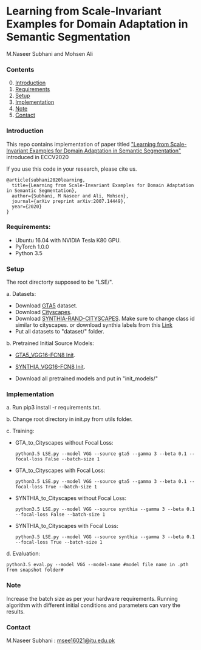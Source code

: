 # Learning from Scale-Invariant Examples for Domain Adaptation in Semantic Segmentation
M.Naseer Subhani and Mohsen Ali



### Contents
0. [Introduction](#introduction)
0. [Requirements](#requirements)
0. [Setup](#setup)
0. [Implementation](#implementation)
0. [Note](#note)
0. [Contact](#contact)



### Introduction
This repo contains implementation of paper titled ["Learning from Scale-Invariant Examples for Domain Adaptation in Semantic Segmentation"](https://arxiv.org/pdf/2007.14449.pdf)
introduced in ECCV2020  

If you use this code in your research, please cite us.
~~~~
@article{subhani2020learning,
  title={Learning from Scale-Invariant Examples for Domain Adaptation in Semantic Segmentation},
  author={Subhani, M Naseer and Ali, Mohsen},
  journal={arXiv preprint arXiv:2007.14449},
  year={2020}
}
~~~~

### Requirements:
- Ubuntu 16.04 with NVIDIA Tesla K80 GPU.
- PyTorch 1.0.0
- Python 3.5

### Setup
The root directorty supposed to be "LSE/".

a. Datasets:
 - Download [GTA5](https://download.visinf.tu-darmstadt.de/data/from_games/) dataset.
 - Download [Cityscapes](https://www.cityscapes-dataset.com/).
 - Download [SYNTHIA-RAND-CITYSCAPES](http://synthia-dataset.net/download/808/). Make sure to change class id similar to cityscapes. or download synthia labels from this [Link](https://drive.google.com/file/d/1DAetOHtEmRmY2p0swaON3T_NXhV0Xcmm/view?usp=sharing) 
 - Put all datasets to "dataset/" folder.
 
b. Pretrained Initial Source Models:
 - [GTA5_VGG16-FCN8 Init](https://drive.google.com/file/d/1OyUFtf5JHOxwYwU7vprp_GzvLDiEZ1-k/view?usp=sharing).
 - [SYNTHIA_VGG16-FCN8 Init](https://drive.google.com/file/d/1ARcOirzLeC3hWlFejzKECzAd1GNp-jnS/view?usp=sharing).
 
 - Download all pretrained models and put in "init_models/"
 

### Implementation 
a. Run pip3 install -r requirements.txt.

b. Change root directory in init.py from utils folder.

c. Training:
 - GTA_to_Cityscapes without Focal Loss:
   ~~~~
   python3.5 LSE.py --model VGG --source gta5 --gamma 3 --beta 0.1 --focal-loss False --batch-size 1
   ~~~~
 - GTA_to_Cityscapes with Focal Loss:
   ~~~~
   python3.5 LSE.py --model VGG --source gta5 --gamma 3 --beta 0.1 --focal-loss True --batch-size 1
   ~~~~
 - SYNTHIA_to_Cityscapes without Focal Loss:
   ~~~~
   python3.5 LSE.py --model VGG --source synthia --gamma 3 --beta 0.1 --focal-loss False --batch-size 1
   ~~~~
 - SYNTHIA_to_Cityscapes with Focal Loss:
   ~~~~
   python3.5 LSE.py --model VGG --source synthia --gamma 3 --beta 0.1 --focal-loss True --batch-size 1
   ~~~~
 
d. Evaluation:
   ~~~~
   python3.5 eval.py --model VGG --model-name #model file name in .pth from snapshot folder#
   ~~~~
   


 ### Note
 Increase the batch size as per your hardware requirements. Running algorithm with different initial conditions and parameters can vary the results.
 
### Contact
M.Naseer Subhani : msee16021@itu.edu.pk

 
 
   
